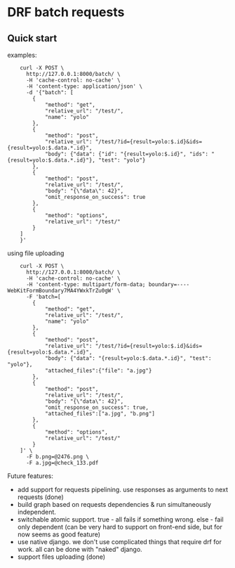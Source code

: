DRF batch requests
=====================

Quick start
-----------


examples:
```
    curl -X POST \
      http://127.0.0.1:8000/batch/ \
      -H 'cache-control: no-cache' \
      -H 'content-type: application/json' \
      -d '{"batch": [
        {
            "method": "get",
            "relative_url": "/test/",
            "name": "yolo"
        },
        {
            "method": "post",
            "relative_url": "/test/?id={result=yolo:$.id}&ids={result=yolo:$.data.*.id}",
            "body": {"data": {"id": "{result=yolo:$.id}", "ids": "{result=yolo:$.data.*.id}"}, "test": "yolo"}
        },
        {
            "method": "post",
            "relative_url": "/test/",
            "body": "{\"data\": 42}",
            "omit_response_on_success": true
        },
        {
            "method": "options",
            "relative_url": "/test/"
        }
    ]
    }'
```

using file uploading
```
    curl -X POST \
      http://127.0.0.1:8000/batch/ \
      -H 'cache-control: no-cache' \
      -H 'content-type: multipart/form-data; boundary=----WebKitFormBoundary7MA4YWxkTrZu0gW' \
      -F 'batch=[
        {
            "method": "get",
            "relative_url": "/test/",
            "name": "yolo"
        },
        {
            "method": "post",
            "relative_url": "/test/?id={result=yolo:$.id}&ids={result=yolo:$.data.*.id}",
            "body": {"data": "{result=yolo:$.data.*.id}", "test": "yolo"},
            "attached_files":{"file": "a.jpg"}
        },
        {
            "method": "post",
            "relative_url": "/test/",
            "body": "{\"data\": 42}",
            "omit_response_on_success": true,
            "attached_files":["a.jpg", "b.png"]
        },
        {
            "method": "options",
            "relative_url": "/test/"
        }
    ]' \
      -F b.png=@2476.png \
      -F a.jpg=@check_133.pdf
```


Future features:

- add support for requests pipelining. use responses as arguments to next requests (done)
- build graph based on requests dependencies & run simultaneously independent.
- switchable atomic support. true - all fails if something wrong. else - fail only dependent (can be very hard to support on front-end side, but for now seems as good feature)
- use native django. we don't use complicated things that require drf for work. all can be done with "naked" django.
- support files uploading (done)
